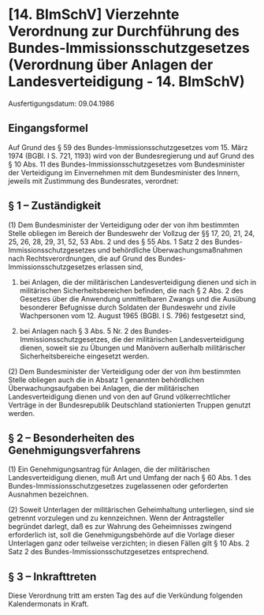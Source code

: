 # [14. BImSchV] Vierzehnte Verordnung zur Durchführung des Bundes-Immissionsschutzgesetzes  (Verordnung über Anlagen der Landesverteidigung - 14. BImSchV)

Ausfertigungsdatum: 09.04.1986

 

## Eingangsformel

Auf Grund des § 59 des Bundes-Immissionsschutzgesetzes vom 15. März 1974 (BGBl. I S. 721, 1193) wird von der Bundesregierung und auf Grund des § 10 Abs. 11 des Bundes-Immissionsschutzgesetzes vom Bundesminister der Verteidigung im Einvernehmen mit dem Bundesminister des Innern, jeweils mit Zustimmung des Bundesrates, verordnet:


## § 1 – Zuständigkeit

(1) Dem Bundesminister der Verteidigung oder der von ihm bestimmten Stelle obliegen im Bereich der Bundeswehr der Vollzug der §§ 17, 20, 21, 24, 25, 26, 28, 29, 31, 52, 53 Abs. 2 und des § 55 Abs. 1 Satz 2 des Bundes-Immissionsschutzgesetzes und behördliche Überwachungsmaßnahmen nach Rechtsverordnungen, die auf Grund des Bundes-Immissionsschutzgesetzes erlassen sind,

1. bei Anlagen, die der militärischen Landesverteidigung dienen und sich in militärischen Sicherheitsbereichen befinden, die nach § 2 Abs. 2 des Gesetzes über die Anwendung unmittelbaren Zwangs und die Ausübung besonderer Befugnisse durch Soldaten der Bundeswehr und zivile Wachpersonen vom 12. August 1965 (BGBl. I S. 796) festgesetzt sind,

2. bei Anlagen nach § 3 Abs. 5 Nr. 2 des Bundes-Immissionsschutzgesetzes, die der militärischen Landesverteidigung dienen, soweit sie zu Übungen und Manövern außerhalb militärischer Sicherheitsbereiche eingesetzt werden.

(2) Dem Bundesminister der Verteidigung oder der von ihm bestimmten Stelle obliegen auch die in Absatz 1 genannten behördlichen Überwachungsaufgaben bei Anlagen, die der militärischen Landesverteidigung dienen und von den auf Grund völkerrechtlicher Verträge in der Bundesrepublik Deutschland stationierten Truppen genutzt werden.


## § 2 – Besonderheiten des Genehmigungsverfahrens

(1) Ein Genehmigungsantrag für Anlagen, die der militärischen Landesverteidigung dienen, muß Art und Umfang der nach § 60 Abs. 1 des Bundes-Immissionsschutzgesetzes zugelassenen oder geforderten Ausnahmen bezeichnen.

(2) Soweit Unterlagen der militärischen Geheimhaltung unterliegen, sind sie getrennt vorzulegen und zu kennzeichnen. Wenn der Antragsteller begründet darlegt, daß es zur Wahrung des Geheimnisses zwingend erforderlich ist, soll die Genehmigungsbehörde auf die Vorlage dieser Unterlagen ganz oder teilweise verzichten; in diesen Fällen gilt § 10 Abs. 2 Satz 2 des Bundes-Immissionsschutzgesetzes entsprechend.


## § 3 – Inkrafttreten

Diese Verordnung tritt am ersten Tag des auf die Verkündung folgenden Kalendermonats in Kraft.
